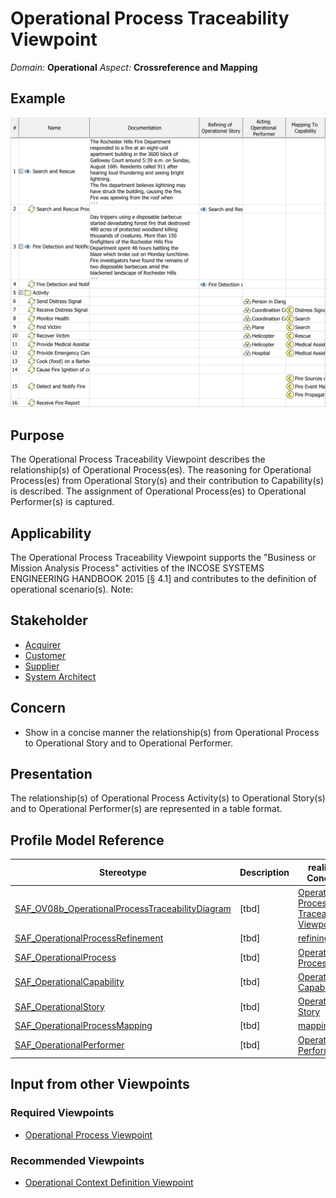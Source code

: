 # Operational Process Traceability Viewpoint
*Domain:* **Operational** *Aspect:* **Crossreference and Mapping**
## Example
![SAR & FDN Operational Process Traceability Table](../diagrams/SAR-&-FDN-Operational-Process-Traceability-Table.svg)
## Purpose
The Operational Process Traceability Viewpoint describes the relationship(s) of Operational Process(es). The reasoning for Operational Process(es) from Operational Story(s) and their contribution to Capability(s) is described. The assignment of Operational Process(es) to Operational Performer(s) is captured.
## Applicability
The Operational Process Traceability Viewpoint supports the "Business or Mission Analysis Process" activities of the INCOSE SYSTEMS ENGINEERING HANDBOOK 2015 [§ 4.1] and contributes to the definition of operational scenario(s).
Note:
## Stakeholder
* [Acquirer](../stakeholders.md#Acquirer)
* [Customer](../stakeholders.md#Customer)
* [Supplier](../stakeholders.md#Supplier)
* [System Architect](../stakeholders.md#System-Architect)
## Concern
* Show in a concise manner the relationship(s) from Operational Process to Operational Story and to Operational Performer.
## Presentation
The relationship(s) of Operational Process Activity(s) to Operational Story(s) and to Operational Performer(s) are represented in a table format.

## Profile Model Reference
|Stereotype | Description|realized Concept
|---|---|---|
|[SAF_OV08b_OperationalProcessTraceabilityDiagram](stereotypes.md#SAF_OV08b_OperationalProcessTraceabilityDiagram)|[tbd]|[Operational Process Traceability Viewpoint](concepts.md#Operational-Process-Traceability-Viewpoint)|
|[SAF_OperationalProcessRefinement](stereotypes.md#SAF_OperationalProcessRefinement)|[tbd]|[refiningSTRY](concepts.md#refiningSTRY)|
|[SAF_OperationalProcess](stereotypes.md#SAF_OperationalProcess)|[tbd]|[Operational Process](concepts.md#Operational-Process)|
|[SAF_OperationalCapability](stereotypes.md#SAF_OperationalCapability)|[tbd]|[Operational Capability](concepts.md#Operational-Capability)|
|[SAF_OperationalStory](stereotypes.md#SAF_OperationalStory)|[tbd]|[Operational Story](concepts.md#Operational-Story)|
|[SAF_OperationalProcessMapping](stereotypes.md#SAF_OperationalProcessMapping)|[tbd]|[mappingTO](concepts.md#mappingTO)|
|[SAF_OperationalPerformer](stereotypes.md#SAF_OperationalPerformer)|[tbd]|[Operational Performer](concepts.md#Operational-Performer)|
## Input from other Viewpoints
### Required Viewpoints
* [Operational Process Viewpoint](Operational-Process-Viewpoint.md)
### Recommended Viewpoints
* [Operational Context Definition Viewpoint](Operational-Context-Definition-Viewpoint.md)
